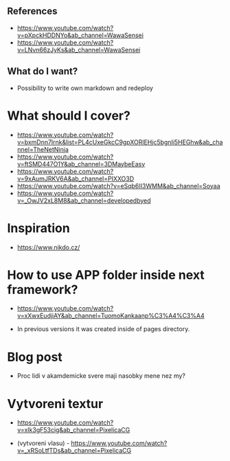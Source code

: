 ## References

- https://www.youtube.com/watch?v=pXpckHDDNYo&ab_channel=WawaSensei
- https://www.youtube.com/watch?v=LNvn66zJyKs&ab_channel=WawaSensei

## What do I want?

- Possibility to write own markdown and redeploy

# What should I cover?

- https://www.youtube.com/watch?v=bxmDnn7lrnk&list=PL4cUxeGkcC9gpXORlEHjc5bgnIi5HEGhw&ab_channel=TheNetNinja
- https://www.youtube.com/watch?v=ftSMD447O1Y&ab_channel=3DMaybeEasy
- https://www.youtube.com/watch?v=9xAumJRKV6A&ab_channel=PIXXO3D
- https://www.youtube.com/watch?v=eSqb6II3WMM&ab_channel=Soyaa
- https://www.youtube.com/watch?v=_OwJV2xL8M8&ab_channel=developedbyed

# Inspiration

- https://www.nikdo.cz/

# How to use APP folder inside next framework?

- https://www.youtube.com/watch?v=xXwxEudjiAY&ab_channel=TuomoKankaanp%C3%A4%C3%A4

- In previous versions it was created inside of pages directory.

# Blog post

- Proc lidi v akamdemicke svere maji nasobky mene nez my?

# Vytvoreni textur

- https://www.youtube.com/watch?v=xIk3gF53cig&ab_channel=PixelicaCG

- (vytvoreni vlasu) - https://www.youtube.com/watch?v=_xRSoLtfTDs&ab_channel=PixelicaCG
 
